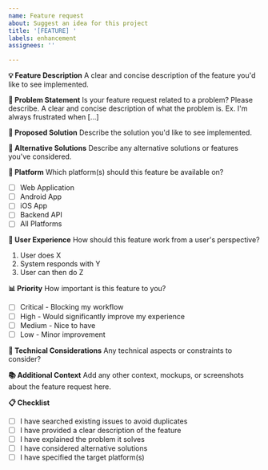 ```yaml
---
name: Feature request
about: Suggest an idea for this project
title: '[FEATURE] '
labels: enhancement
assignees: ''

---
```


**💡 Feature Description**
A clear and concise description of the feature you'd like to see implemented.

**🎯 Problem Statement**
Is your feature request related to a problem? Please describe.
A clear and concise description of what the problem is. Ex. I'm always frustrated when [...]

**💭 Proposed Solution**
Describe the solution you'd like to see implemented.

**🔄 Alternative Solutions**
Describe any alternative solutions or features you've considered.

**📱 Platform**
Which platform(s) should this feature be available on?
- [ ] Web Application
- [ ] Android App
- [ ] iOS App
- [ ] Backend API
- [ ] All Platforms

**🎨 User Experience**
How should this feature work from a user's perspective?
1. User does X
2. System responds with Y
3. User can then do Z

**📊 Priority**
How important is this feature to you?
- [ ] Critical - Blocking my workflow
- [ ] High - Would significantly improve my experience
- [ ] Medium - Nice to have
- [ ] Low - Minor improvement

**🔧 Technical Considerations**
Any technical aspects or constraints to consider?

**📚 Additional Context**
Add any other context, mockups, or screenshots about the feature request here.

**📋 Checklist**
- [ ] I have searched existing issues to avoid duplicates
- [ ] I have provided a clear description of the feature
- [ ] I have explained the problem it solves
- [ ] I have considered alternative solutions
- [ ] I have specified the target platform(s)
